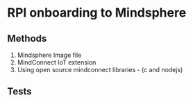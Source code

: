 # RPI onboarding to Mindsphere
## Methods
1. Mindsphere Image file
2. MindConnect IoT extension
3. Using open source mindconnect libraries - (c and nodejs)

## Tests
